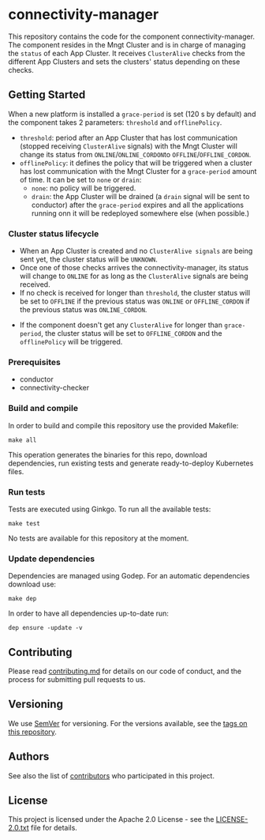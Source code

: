 # connectivity-manager

This repository contains the code for the component connectivity-manager. The component resides in the Mngt Cluster and is in charge of managing the `status` of each App Cluster. It receives `ClusterAlive` checks from the different App Clusters and sets the clusters' status depending on these checks.

## Getting Started

When a new platform is installed a `grace-period` is set (120 s by default) and the component takes 2 parameters: `threshold` and `offlinePolicy`.
* `threshold`: period after an App Cluster that has lost communication (stopped receiving `ClusterAlive` signals) with the Mngt Cluster will change its status from `ONLINE`/`ONLINE_CORDON`to `OFFLINE`/`OFFLINE_CORDON`.
* `offlinePolicy`: it defines the policy that will be triggered when a cluster has lost communication with the Mngt Cluster for a `grace-period` amount of time. It can be set to `none` or `drain`:
  * `none`: no policy will be triggered.
  * `drain`: the App Cluster will be drained (a `drain` signal will be sent to conductor) after the `grace-period` expires and all the applications running onn it will be redeployed somewhere else (when possible.)
  
### Cluster status lifecycle
* When an App Cluster is created and no `ClusterAlive signals` are being sent yet, the cluster status will be `UNKNOWN`.
* Once one of those checks arrives the connectivity-manager, its status will change to `ONLINE` for as long as the `ClusterAlive` signals are being received.
* If no check is received for longer than `threshold`, the cluster status will be set to `OFFLINE` if the previous status was `ONLINE` or `OFFLINE_CORDON` if the previous status was `ONLINE_CORDON`.
+ If the component doesn't get any `ClusterAlive` for longer than `grace-period`, the cluster status will be set to `OFFLINE_CORDON` and the `offlinePolicy` will be triggered.

### Prerequisites

* conductor
* connectivity-checker

### Build and compile

In order to build and compile this repository use the provided Makefile:

```
make all
```

This operation generates the binaries for this repo, download dependencies,
run existing tests and generate ready-to-deploy Kubernetes files.

### Run tests

Tests are executed using Ginkgo. To run all the available tests:

```
make test
```

No tests are available for this repository at the moment.

### Update dependencies

Dependencies are managed using Godep. For an automatic dependencies download use:

```
make dep
```

In order to have all dependencies up-to-date run:

```
dep ensure -update -v
```

## Contributing

Please read [contributing.md](contributing.md) for details on our code of conduct, and the process for submitting pull requests to us.

## Versioning

We use [SemVer](http://semver.org/) for versioning. For the versions available, see the [tags on this repository](https://github.com/nalej/connectivity-manager/tags). 

## Authors

See also the list of [contributors](https://github.com/nalej/connectivity-manager/contributors) who participated in this project.

## License
This project is licensed under the Apache 2.0 License - see the [LICENSE-2.0.txt](LICENSE-2.0.txt) file for details.
